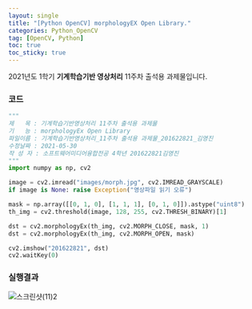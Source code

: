 ```yaml
---
layout: single
title: "[Python OpenCV] morphologyEX Open Library."
categories: Python_OpenCV
tag: [OpenCV, Python]
toc: true
toc_sticky: true
---
```


2021년도 1학기 **기계학습기반 영상처리** 11주차 출석용 과제물입니다.

### 코드

```python
"""
제   목 : 기계학습기반영상처리 11주차 출석용 과제물
기   능 : morphologyEx Open Library
파일이름 : 기계학습기반영상처리_11주차 출석용 과제물_201622821_김영진
수정날짜 : 2021-05-30
작 성 자 : 소프트웨어미디어융합전공 4학년 201622821김영진
"""
import numpy as np, cv2

image = cv2.imread("images/morph.jpg", cv2.IMREAD_GRAYSCALE)
if image is None: raise Exception("영상파일 읽기 오류")

mask = np.array([[0, 1, 0], [1, 1, 1], [0, 1, 0]]).astype("uint8")
th_img = cv2.threshold(image, 128, 255, cv2.THRESH_BINARY)[1]

dst = cv2.morphologyEx(th_img, cv2.MORPH_CLOSE, mask, 1)
dst = cv2.morphologyEx(th_img, cv2.MORPH_OPEN, mask)

cv2.imshow("201622821", dst)
cv2.waitKey(0)
```

### 실행결과

![스크린샷(11)2](../../images/2022-03-05-11weeks-HW/스크린샷(11)2.png)

